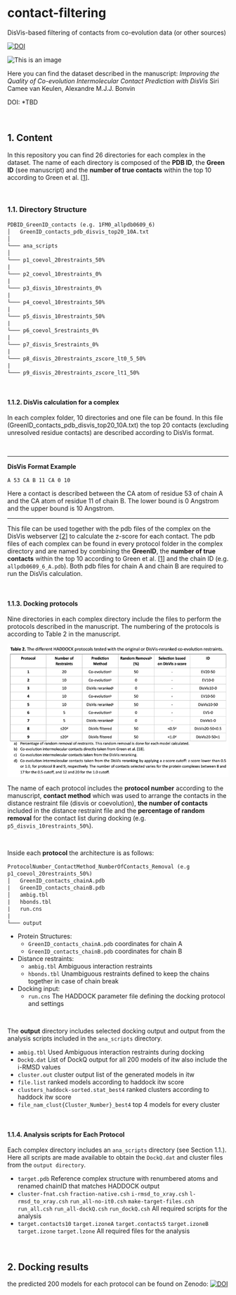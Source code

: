 
# contact-filtering
DisVis-based filtering of contacts from co-evolution data (or other sources)

[![DOI](https://zenodo.org/badge/557240403.svg)](https://zenodo.org/badge/latestdoi/557240403) 
 
![This is an image](https://github.com/haddocking/contact-filtering/blob/main/banner.png?raw=true)

Here you can find the dataset described in the manuscript:
_Improving the Quality of Co-evolution Intermolecular Contact Prediction with DisVis_
Siri Camee van Keulen, Alexandre M.J.J. Bonvin

DOI: *TBD

<br/>

## 1. Content 
In this repository you can find 26 directories for each complex in the dataset. The name of each directory is composed of the **PDB ID**, the **Green ID** (see manuscript) and the **number of true contacts** within the top 10 according to Green et al. [[1]].  

<br/>

### 1.1. Directory Structure 
```
PDBID_GreenID_contacts (e.g. 1FM0_allpdb0609_6)
│   GreenID_contacts_pdb_disvis_top20_10A.txt
│
└─── ana_scripts
│      
└─── p1_coevol_20restraints_50%
|
└─── p2_coevol_10restraints_0%
|
└─── p3_disvis_10restraints_0%
|
└─── p4_coevol_10restraints_50%
|
└─── p5_disvis_10restraints_50%
|
└─── p6_coevol_5restraints_0%
|
└─── p7_disvis_5restraints_0%
|
└─── p8_disvis_20restraints_zscore_lt0_5_50%
|
└─── p9_disvis_20restraints_zscore_lt1_50%
```

<br/>

#### 1.1.2. **DisVis calculation for a complex**
In each complex folder, 10 directories and one file can be found. In this file (GreenID_contacts_pdb_disvis_top20_10A.txt) the top 20 contacts (excluding unresolved residue contacts) are described according to DisVis format.

<br/>

---
**DisVis Format Example**
```
A 53 CA B 11 CA 0 10
```
Here a contact is described between the CA atom of residue 53 of chain A and the CA atom of residue 11 of chain B. The lower bound is 0 Angstrom and the upper bound is 10 Angstrom.

---
This file can be used together with the pdb files of the complex on the DisVis webserver [[2]] to calculate the z-score for each contact. The pdb files of each complex can be found in every protocol folder in the complex directory and are named by combining the **GreenID**, the **number of true contacts** within the top 10 according to Green et al. [[1]] and the chain ID (e.g. `allpdb0609_6_A.pdb`). Both pdb files for chain A and chain B are required to run the DisVis calculation.

<br/>

#### 1.1.3. **Docking protocols**
Nine directories in each complex directory include the files to perform the protocols described in the manuscript. The numbering of the protocols is according to Table 2 in the manuscript.

![This is an image](https://github.com/haddocking/contact-filtering/blob/main/table_2.png?raw=true)

The name of each protocol includes the **protocol number** according to the manuscript, **contact method** which was used to arrange the contacts in the distance restraint file (disvis or coevolution), **the number of contacts** included in the distance restraint file and the **percentage of random removal** for the contact list during docking (e.g. `p5_disvis_10restraints_50%`).

<br/>

Inside each **protocol** the architecture is as follows:
```
ProtocolNumber_ContactMethod_NumberOfContacts_Removal (e.g p1_coevol_20restraints_50%)
│   GreenID_contacts_chainA.pdb
|   GreenID_contacts_chainB.pdb
│   ambig.tbl
|   hbonds.tbl
|   run.cns
|
└─── output
```
* Protein Structures:
    * `GreenID_contacts_chainA.pdb` coordinates for chain A
    * `GreenID_contacts_chainB.pdb` coordinates for chain B
* Distance restraints:
	* `ambig.tbl` Ambiguous interaction restraints
	* `hbonds.tbl` Unambiguous restraints defined to keep the chains together in case of chain break
* Docking input:
    * `run.cns`  The HADDOCK parameter file defining the docking protocol and settings

<br/>

The **output** directory includes selected docking output and output from the analysis scripts included in the `ana_scripts` directory.

* `ambig.tbl` Used Ambiguous interaction restraints during docking
* `DockQ.dat` List of DockQ output for all 200 models of itw also include the i-RMSD values 
* `cluster.out` cluster output list of the generated models in itw
* `file.list` ranked models according to haddock itw score
* `clusters_haddock-sorted.stat_best4` ranked clusters according to haddock itw score
* `file_nam_clust{Cluster_Number}_best4` top 4 models for every cluster

<br/>

#### 1.1.4. **Analysis scripts for Each Protocol**

Each complex directory includes an `ana_scripts` directory (see Section 1.1.). Here all scripts are made available to obtain the `DockQ.dat` and cluster files from the `output directory`. 

* `target.pdb` Reference complex structure with renumbered atoms and renamed chainID that matches HADDOCK output
* `cluster-fnat.csh` `fraction-native.csh` `i-rmsd_to_xray.csh` `l-rmsd_to_xray.csh` `run_all-no-it0.csh` `make-target-files.csh` `run_all.csh` `run_all-dockQ.csh` `run_dockQ.csh` All required scripts for the analysis
* `target.contacts10` `target.izoneA` `target.contacts5` `target.izoneB` `target.izone` `target.lzone` All required files for the analysis

<br/>

## 2. Docking results 
the predicted 200 models for each protocol can be found on Zenodo:  [![DOI](https://zenodo.org/badge/DOI/10.5281/zenodo.7260736.svg)](https://doi.org/10.5281/zenodo.7260736)



[1]: doi:10.1038/s41467-021-21636-z
[2]: https://wenmr.science.uu.nl/disvis/
